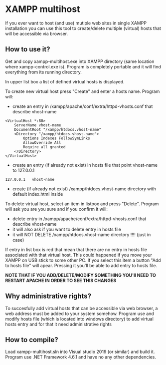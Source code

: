 # XAMPP multihost

If you ever want to host (and use) mutiple web sites in single XAMPP installation you can use this tool to 
create/delete multiple (virtual) hosts that will be accessible via browser.


## How to use it?

Get and copy xampp-multihost.exe into XAMPP directory (same location where xampp-control.exe is). 
Program is completely portable and it will find everything from its running directory.

In upper list box a list of defined virtual hosts is displayed.

To create new virtual host press "Create" and enter a hosts name. Program will:
- create an entry in /xampp/apache/conf/extra/httpd-vhosts.conf that describe vhost-name
```
<VirtualHost *:80>
    ServerName vhost-name
    DocumentRoot "/xampp/htdocs.vhost-name"
    <Directory "/xampp/htdocs.vhost-name">
        Options Indexes FollowSymLinks
        AllowOverride All
        Require all granted
    </Directory>
</VirtualHost>
```
- create an entry (if already not exist) in hosts file that point vhost-name to 127.0.0.1 
```
127.0.0.1   vhost-name
```
- create (if already not exist) /xampp/htdocs.vhost-name directory with default index.html inside

To delete virtual host, select an item in listbox and press "Delete". Program will ask you are you sure and if you confirm it will:
- delete entry in /xampp/apache/conf/extra/httpd-vhosts.conf that describe vhost-name
- it will also ask if you want to delete entry in hosts file
- it will NOT DELETE /xampp/htdocs.vhost-name directory !!!! (just in case)

If entry in list box is red that mean that there are no entry in hosts file associated with that virtual host. 
This could happened if you move your XAMPP on USB stick to some other PC. 
If you select this item a button "Add to hosts file" will apear. Pressing it you'll be able to add entry to hosts file.

**NOTE THAT IF YOU ADD/DELETE/MODIFY SOMETHING YOU'll NEED TO RESTART APACHE IN ORDER TO SEE THIS CHANGES**

## Why administrative rights?

To succesfully add virtual hosts that can be accessible via web browser, a web address must be added to your system somehow. Program 
use and modify hosts file (which is located into windows directory) to add virtual hosts entry and for that it need administrative rights

## How to compile? 

Load xampp-multihost.sln into Visual studio 2019 (or similar) and build it. Program use .NET Framework 4.6.1 and have no any other dependencies.

